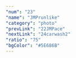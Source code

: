 ```yaml
---
"num": "23"
"name": "JMPrunlike"
"category": "photo"
"prevLink": "22JMPace"
"nextLink": "24carwash2"
"ratio": "75"
"bgColor": "#5E686B"
---
```

